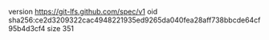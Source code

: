 version https://git-lfs.github.com/spec/v1
oid sha256:ce2d3209322cac4948221935ed9265da040fea28aff738bbcde64cf95b4d3cf4
size 351
